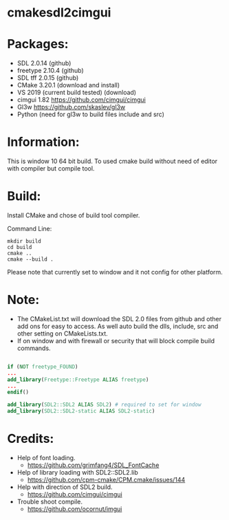 # cmakesdl2cimgui

# Packages:
 * SDL 2.0.14 (github)
 * freetype 2.10.4 (github)
 * SDL tff 2.0.15 (github)
 * CMake 3.20.1 (download and install)
 * VS 2019 (current build tested) (download)
 * cimgui 1.82 https://github.com/cimgui/cimgui
 * Gl3w https://github.com/skaslev/gl3w
 * Python (need for gl3w to build files include and src)

# Information:
  This is window 10 64 bit build. To used cmake build without need of editor with compiler but compile tool.

# Build:
  Install CMake and chose of build tool compiler.

  Command Line:
```
mkdir build
cd build
cmake ..
cmake --build .
```
  Please note that currently set to window and it not config for other platform.

# Note: 
 * The CMakeList.txt will download the SDL 2.0 files from github and other add ons for easy to access. As well auto build the dlls, include, src and other setting on CMakeLists.txt.
 * If on window and with firewall or security that will block compile build commands.

```cmake

if (NOT freetype_FOUND)
...
add_library(Freetype::Freetype ALIAS freetype)
...
endif()

add_library(SDL2::SDL2 ALIAS SDL2) # required to set for window
add_library(SDL2::SDL2-static ALIAS SDL2-static)

```


# Credits:
  * Help of font loading.
    * https://github.com/grimfang4/SDL_FontCache
  * Help of library loading with SDL2::SDL2.lib
    * https://github.com/cpm-cmake/CPM.cmake/issues/144
  * Help with direction of SDL2 build.
    * https://github.com/cimgui/cimgui
  * Trouble shoot compile.
    * https://github.com/ocornut/imgui













